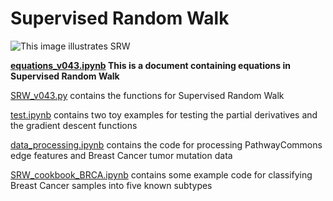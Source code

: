 # Supervised Random Walk  

![This image illustrates SRW](./images/BRCA.gif)

**[equations_v043.ipynb](./equations_v043.ipynb) This is a document containing equations in Supervised Random Walk**  

[SRW_v043.py](./SRW_v043.py) contains the functions for Supervised Random Walk  

[test.ipynb](./test.ipynb) contains two toy examples for testing the partial derivatives and the gradient descent functions  
  
[data_processing.ipynb](./data_processing.ipynb) contains the code for processing PathwayCommons edge features and Breast Cancer tumor mutation data  

[SRW_cookbook_BRCA.ipynb](./SRW_cookbook_BRCA.ipynb) contains some example code for classifying Breast Cancer samples into five known subtypes   
